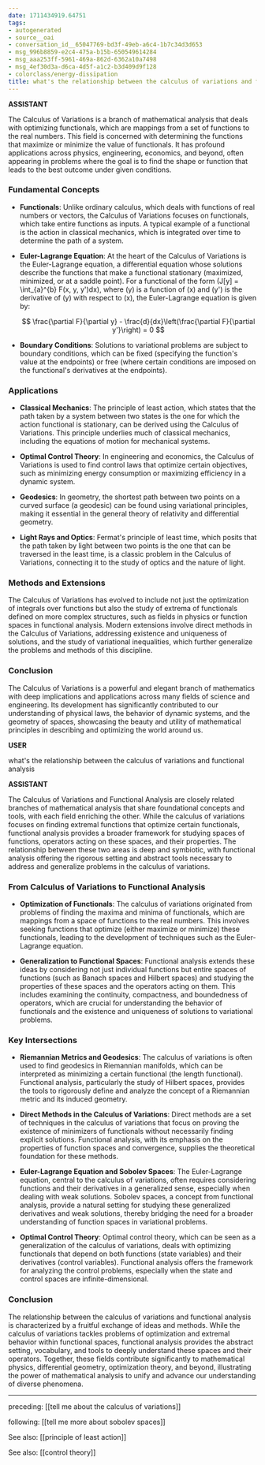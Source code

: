 ```yaml
---
date: 1711434919.64751
tags:
- autogenerated
- source__oai
- conversation_id__65047769-bd3f-49eb-a6c4-1b7c34d3d653
- msg_996b8859-e2c4-475a-b15b-650549614284
- msg_aaa253ff-5961-469a-862d-6362a10a7498
- msg_4ef30d3a-d6ca-4d5f-a1c2-b3d409d9f128
- colorclass/energy-dissipation
title: what's the relationship between the calculus of variations and functional analysis
---
```


**ASSISTANT**

The Calculus of Variations is a branch of mathematical analysis that deals with optimizing functionals, which are mappings from a set of functions to the real numbers. This field is concerned with determining the functions that maximize or minimize the value of functionals. It has profound applications across physics, engineering, economics, and beyond, often appearing in problems where the goal is to find the shape or function that leads to the best outcome under given conditions.

### Fundamental Concepts

- **Functionals**: Unlike ordinary calculus, which deals with functions of real numbers or vectors, the Calculus of Variations focuses on functionals, which take entire functions as inputs. A typical example of a functional is the action in classical mechanics, which is integrated over time to determine the path of a system.
  
- **Euler-Lagrange Equation**: At the heart of the Calculus of Variations is the Euler-Lagrange equation, a differential equation whose solutions describe the functions that make a functional stationary (maximized, minimized, or at a saddle point). For a functional of the form \(J[y] = \int_{a}^{b} F(x, y, y')dx\), where \(y\) is a function of \(x\) and \(y'\) is the derivative of \(y\) with respect to \(x\), the Euler-Lagrange equation is given by:

  $$
  \frac{\partial F}{\partial y} - \frac{d}{dx}\left(\frac{\partial F}{\partial y'}\right) = 0
  $$

- **Boundary Conditions**: Solutions to variational problems are subject to boundary conditions, which can be fixed (specifying the function's value at the endpoints) or free (where certain conditions are imposed on the functional's derivatives at the endpoints).

### Applications

- **Classical Mechanics**: The principle of least action, which states that the path taken by a system between two states is the one for which the action functional is stationary, can be derived using the Calculus of Variations. This principle underlies much of classical mechanics, including the equations of motion for mechanical systems.

- **Optimal Control Theory**: In engineering and economics, the Calculus of Variations is used to find control laws that optimize certain objectives, such as minimizing energy consumption or maximizing efficiency in a dynamic system.

- **Geodesics**: In geometry, the shortest path between two points on a curved surface (a geodesic) can be found using variational principles, making it essential in the general theory of relativity and differential geometry.

- **Light Rays and Optics**: Fermat's principle of least time, which posits that the path taken by light between two points is the one that can be traversed in the least time, is a classic problem in the Calculus of Variations, connecting it to the study of optics and the nature of light.

### Methods and Extensions

The Calculus of Variations has evolved to include not just the optimization of integrals over functions but also the study of extrema of functionals defined on more complex structures, such as fields in physics or function spaces in functional analysis. Modern extensions involve direct methods in the Calculus of Variations, addressing existence and uniqueness of solutions, and the study of variational inequalities, which further generalize the problems and methods of this discipline.

### Conclusion

The Calculus of Variations is a powerful and elegant branch of mathematics with deep implications and applications across many fields of science and engineering. Its development has significantly contributed to our understanding of physical laws, the behavior of dynamic systems, and the geometry of spaces, showcasing the beauty and utility of mathematical principles in describing and optimizing the world around us.


**USER**

what's the relationship between the calculus of variations and functional analysis


**ASSISTANT**

The Calculus of Variations and Functional Analysis are closely related branches of mathematical analysis that share foundational concepts and tools, with each field enriching the other. While the calculus of variations focuses on finding extremal functions that optimize certain functionals, functional analysis provides a broader framework for studying spaces of functions, operators acting on these spaces, and their properties. The relationship between these two areas is deep and symbiotic, with functional analysis offering the rigorous setting and abstract tools necessary to address and generalize problems in the calculus of variations.

### From Calculus of Variations to Functional Analysis

- **Optimization of Functionals**: The calculus of variations originated from problems of finding the maxima and minima of functionals, which are mappings from a space of functions to the real numbers. This involves seeking functions that optimize (either maximize or minimize) these functionals, leading to the development of techniques such as the Euler-Lagrange equation.

- **Generalization to Functional Spaces**: Functional analysis extends these ideas by considering not just individual functions but entire spaces of functions (such as Banach spaces and Hilbert spaces) and studying the properties of these spaces and the operators acting on them. This includes examining the continuity, compactness, and boundedness of operators, which are crucial for understanding the behavior of functionals and the existence and uniqueness of solutions to variational problems.

### Key Intersections

- **Riemannian Metrics and Geodesics**: The calculus of variations is often used to find geodesics in Riemannian manifolds, which can be interpreted as minimizing a certain functional (the length functional). Functional analysis, particularly the study of Hilbert spaces, provides the tools to rigorously define and analyze the concept of a Riemannian metric and its induced geometry.

- **Direct Methods in the Calculus of Variations**: Direct methods are a set of techniques in the calculus of variations that focus on proving the existence of minimizers of functionals without necessarily finding explicit solutions. Functional analysis, with its emphasis on the properties of function spaces and convergence, supplies the theoretical foundation for these methods.

- **Euler-Lagrange Equation and Sobolev Spaces**: The Euler-Lagrange equation, central to the calculus of variations, often requires considering functions and their derivatives in a generalized sense, especially when dealing with weak solutions. Sobolev spaces, a concept from functional analysis, provide a natural setting for studying these generalized derivatives and weak solutions, thereby bridging the need for a broader understanding of function spaces in variational problems.

- **Optimal Control Theory**: Optimal control theory, which can be seen as a generalization of the calculus of variations, deals with optimizing functionals that depend on both functions (state variables) and their derivatives (control variables). Functional analysis offers the framework for analyzing the control problems, especially when the state and control spaces are infinite-dimensional.

### Conclusion

The relationship between the calculus of variations and functional analysis is characterized by a fruitful exchange of ideas and methods. While the calculus of variations tackles problems of optimization and extremal behavior within functional spaces, functional analysis provides the abstract setting, vocabulary, and tools to deeply understand these spaces and their operators. Together, these fields contribute significantly to mathematical physics, differential geometry, optimization theory, and beyond, illustrating the power of mathematical analysis to unify and advance our understanding of diverse phenomena.


---

preceding: [[tell me about the calculus of variations]]  


following: [[tell me more about sobolev spaces]]

See also: [[principle of least action]]


See also: [[control theory]]